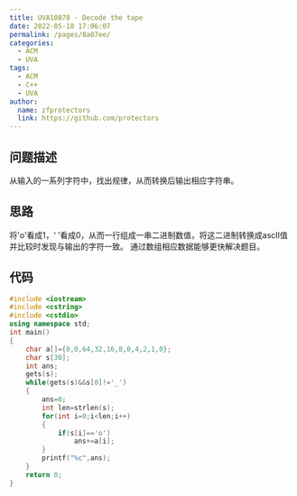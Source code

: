 ```yaml
---
title: UVA10878 - Decode the tape
date: 2022-05-18 17:06:07
permalink: /pages/8a07ee/
categories: 
  - ACM
  - UVA
tags: 
  - ACM
  - C++
  - UVA
author: 
  name: zfprotectors
  link: https://github.com/protectors
---
```

## 问题描述
从输入的一系列字符中，找出规律，从而转换后输出相应字符串。


## 思路
将'o'看成1，‘ ’看成0，从而一行组成一串二进制数值，将这二进制转换成ascII值并比较时发现与输出的字符一致。
通过数组相应数据能够更快解决题目。

## 代码

```c++
#include <iostream>
#include <cstring>
#include <cstdio>
using namespace std;
int main()
{
    char a[]={0,0,64,32,16,8,0,4,2,1,0};
    char s[30];
    int ans;
    gets(s);
    while(gets(s)&&s[0]!='_')
    {
        ans=0;
        int len=strlen(s);
        for(int i=0;i<len;i++)
        {
            if(s[i]=='o')
                ans+=a[i];
        }
        printf("%c",ans);
    }
    return 0;
}
```


